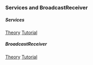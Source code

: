 ### Services and BroadcastReceiver ###

##### Services
[Theory](http://developer.android.com/guide/components/services.html)
[Tutorial](http://code.tutsplus.com/tutorials/android-fundamentals-intentservice-basics--mobile-6183)

##### BroadcastReceiver
[Theory](http://developer.android.com/reference/android/content/BroadcastReceiver.html)
[Tutorial](http://www.vogella.com/tutorials/AndroidBroadcastReceiver/article.html)